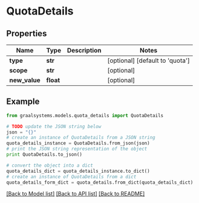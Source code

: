 # QuotaDetails


## Properties

Name | Type | Description | Notes
------------ | ------------- | ------------- | -------------
**type** | **str** |  | [optional] [default to 'quota']
**scope** | **str** |  | [optional] 
**new_value** | **float** |  | [optional] 

## Example

```python
from graalsystems.models.quota_details import QuotaDetails

# TODO update the JSON string below
json = "{}"
# create an instance of QuotaDetails from a JSON string
quota_details_instance = QuotaDetails.from_json(json)
# print the JSON string representation of the object
print QuotaDetails.to_json()

# convert the object into a dict
quota_details_dict = quota_details_instance.to_dict()
# create an instance of QuotaDetails from a dict
quota_details_form_dict = quota_details.from_dict(quota_details_dict)
```
[[Back to Model list]](../README.md#documentation-for-models) [[Back to API list]](../README.md#documentation-for-api-endpoints) [[Back to README]](../README.md)


